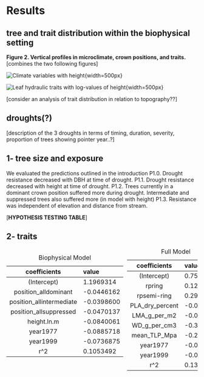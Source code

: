 

# Results

## tree and trait distribution within the biophysical setting

**Figure 2. Vertical profiles in microclimate, crown positions, and traits.**[combines the two following figures]

![Climate variables with height](tables_figures/NEON_vertical_profiles.png){width=500px} 

![Leaf hydraulic traits with log-values of height](tables_figures/traits_vs_traits.png){width=500px}

[consider an analysis of trait distribution in relation to topography??]

## droughts(?)
[description of the 3 droughts in terms of timing, duration, severity, proportion of trees showing pointer year..?]

## 1- tree size and exposure
We evaluated the predictions outlined in the introduction
P1.0. Drought resistance decreased with DBH at time of drought.
P1.1. Drought resistance decreased with height at time of drought.
P1.2. Trees currently in a dominant crown position suffered more during drought. Intermediate and suppressed trees also suffered more (in model with height)
P1.3. Resistance was independent of elevation and distance from stream.

[**HYPOTHESIS TESTING TABLE**]

## 2- traits



<table class="table" style="width: auto !important; float: left; margin-right: 10px;">
<caption>Biophysical Model</caption>
 <thead>
  <tr>
   <th style="text-align:center;"> coefficients </th>
   <th style="text-align:left;"> value </th>
  </tr>
 </thead>
<tbody>
  <tr>
   <td style="text-align:center;"> (Intercept) </td>
   <td style="text-align:left;"> 1.1969314 </td>
  </tr>
  <tr>
   <td style="text-align:center;"> position_alldominant </td>
   <td style="text-align:left;"> -0.0446162 </td>
  </tr>
  <tr>
   <td style="text-align:center;"> position_allintermediate </td>
   <td style="text-align:left;"> -0.0398600 </td>
  </tr>
  <tr>
   <td style="text-align:center;"> position_allsuppressed </td>
   <td style="text-align:left;"> -0.0470137 </td>
  </tr>
  <tr>
   <td style="text-align:center;"> height.ln.m </td>
   <td style="text-align:left;"> -0.0840061 </td>
  </tr>
  <tr>
   <td style="text-align:center;"> year1977 </td>
   <td style="text-align:left;"> -0.0885718 </td>
  </tr>
  <tr>
   <td style="text-align:center;"> year1999 </td>
   <td style="text-align:left;"> -0.0736875 </td>
  </tr>
  <tr>
   <td style="text-align:center;"> r^2 </td>
   <td style="text-align:left;"> 0.1053492 </td>
  </tr>
</tbody>
</table>

<table class="table" style="width: auto !important; margin-right: 0; margin-left: auto">
<caption>Full Model</caption>
 <thead>
  <tr>
   <th style="text-align:center;"> coefficients </th>
   <th style="text-align:left;"> value </th>
  </tr>
 </thead>
<tbody>
  <tr>
   <td style="text-align:center;"> (Intercept) </td>
   <td style="text-align:left;"> 0.7569236 </td>
  </tr>
  <tr>
   <td style="text-align:center;"> rpring </td>
   <td style="text-align:left;"> 0.1291659 </td>
  </tr>
  <tr>
   <td style="text-align:center;"> rpsemi-ring </td>
   <td style="text-align:left;"> 0.2920676 </td>
  </tr>
  <tr>
   <td style="text-align:center;"> PLA_dry_percent </td>
   <td style="text-align:left;"> -0.0097121 </td>
  </tr>
  <tr>
   <td style="text-align:center;"> LMA_g_per_m2 </td>
   <td style="text-align:left;"> -0.0049295 </td>
  </tr>
  <tr>
   <td style="text-align:center;"> WD_g_per_cm3 </td>
   <td style="text-align:left;"> -0.3062093 </td>
  </tr>
  <tr>
   <td style="text-align:center;"> mean_TLP_Mpa </td>
   <td style="text-align:left;"> -0.2853792 </td>
  </tr>
  <tr>
   <td style="text-align:center;"> year1977 </td>
   <td style="text-align:left;"> -0.0919863 </td>
  </tr>
  <tr>
   <td style="text-align:center;"> year1999 </td>
   <td style="text-align:left;"> -0.0804358 </td>
  </tr>
  <tr>
   <td style="text-align:center;"> r^2 </td>
   <td style="text-align:left;"> 0.1333869 </td>
  </tr>
</tbody>
</table>



